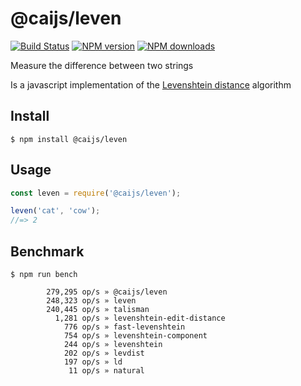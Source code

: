 # @caijs/leven

[![Build Status](https://travis-ci.com/CAI-js/leven.svg?branch=master)](https://travis-ci.com/CAI-js/leven)
[![NPM version](https://img.shields.io/npm/v/@caijs/leven.svg?style=flat)](https://www.npmjs.com/package/@caijs/leven)
[![NPM downloads](https://img.shields.io/npm/dm/@caijs/leven.svg?style=flat)](https://www.npmjs.com/package/@caijs/leven)

Measure the difference between two strings

Is a javascript implementation of the [Levenshtein distance](https://en.wikipedia.org/wiki/Levenshtein_distance) algorithm


## Install

```
$ npm install @caijs/leven
```


## Usage

```js
const leven = require('@caijs/leven');

leven('cat', 'cow');
//=> 2
```


## Benchmark

```
$ npm run bench
```

```
        279,295 op/s » @caijs/leven
        248,323 op/s » leven
        240,445 op/s » talisman
          1,281 op/s » levenshtein-edit-distance
            776 op/s » fast-levenshtein
            754 op/s » levenshtein-component
            244 op/s » levenshtein
            202 op/s » levdist
            197 op/s » ld
             11 op/s » natural
```